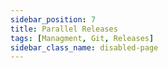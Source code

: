 ```yaml
---
sidebar_position: 7
title: Parallel Releases
tags: [Managment, Git, Releases]
sidebar_class_name: disabled-page
---
```


